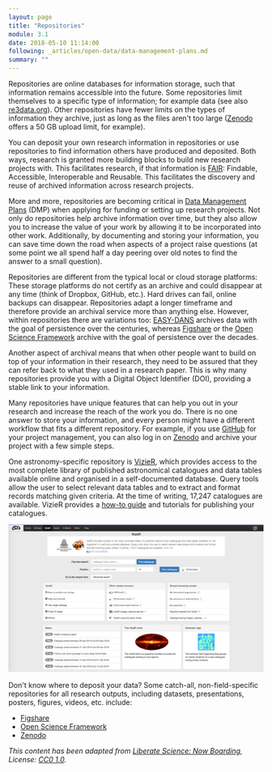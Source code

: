 ```yaml
---
layout: page
title: "Repositories"
module: 3.1
date: 2018-05-10 11:14:00
following: _articles/open-data/data-management-plans.md
summary: ""
---
```


Repositories are online databases for information storage, such that information remains accessible into the future. Some repositories limit themselves to a specific type of information; for example data (see also [re3data.org](https://re3data.org)). Other repositories have fewer limits on the types of information they archive, just as long as the files aren't too large ([Zenodo](https://zenodo.org) offers a 50 GB upload limit, for example).

You can deposit your own research information in repositories or use repositories to find information others have produced and deposited. Both ways, research is granted more building blocks to build new research projects with. This facilitates research, if that information is [FAIR](https://doi.org/10.1038/sdata.2016.18): Findable, Accessible, Interoperable and Reusable. This facilitates the discovery and reuse of archived information across research projects.

More and more, repositories are becoming critical in [Data Management Plans](https://rainsworth.github.io/ROSA/articles/open-data/data-management-plans.md) (DMP) when applying for funding or setting up research projects. Not only do repositories help archive information over time, but they also allow you to increase the value of your work by allowing it to be incorporated into other work. Additionally, by documenting and storing your information, you can save time down the road when aspects of a project raise questions (at some point we all spend half a day peering over old notes to find the answer to a small question).

Repositories are different from the typical local or cloud storage platforms: These storage platforms do not certify as an archive and could disappear at any time (think of Dropbox, GitHub, etc.). Hard drives can fail, online backups can disappear. Repositories adapt a longer timeframe and therefore provide an archival service more than anything else. However, within repositories there are variations too: [EASY-DANS](http://easy.dans.knaw.nl/) archives data with the goal of persistence over the centuries, whereas [Figshare](https://figshare.com) or the [Open Science Framework](https://osf.io) archive with the goal of persistence over the decades.

Another aspect of archival means that when other people want to build on top of your information in their research, they need to be assured that they can refer back to what they used in a research paper. This is why many repositories provide you with a Digital Object Identifier (DOI), providing a stable link to your information.

Many repositories have unique features that can help you out in your research and increase the reach of the work you do. There is no one answer to store your information, and every person might have a different workflow that fits a different repository. For example, if you use [GitHub](https://github.com) for your project management, you can also log in on [Zenodo](https://zenodo.org) and archive your project with a few simple steps.

One astronomy-specific repository is [VizieR](http://vizier.u-strasbg.fr/), which provides access to the most complete library of published astronomical catalogues and data tables available online and organised in a self-documented database. Query tools allow the user to select relevant data tables and to extract and format records matching given criteria. At the time of writing, 17,247 catalogues are available. VizieR provides a [how-to guide](http://vizier.u-strasbg.fr/vizier/submit.htx) and tutorials for publishing your catalogues.

![](https://github.com/rainsworth/ROSA/blob/gh-pages/img/VizieR.png?raw=true)

Don't know where to deposit your data? Some catch-all, non-field-specific repositories for all research outputs, including datasets, presentations, posters, figures, videos, etc. include:
* [Figshare](https://figshare.com)
* [Open Science Framework](https://osf.io)
* [Zenodo](https://zenodo.org)

*This content has been adapted from [Liberate Science: Now Boarding](https://github.com/libscie/now-boarding), License: [CC0 1.0](https://creativecommons.org/publicdomain/zero/1.0/).*
